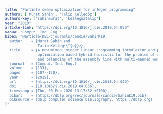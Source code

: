 ```yaml
---
title: "Particle swarm optimization for integer programming"
authors: ['Murat Sahin', 'Talip Kellegöz']
authors-key: ['sahinmurat', 'kellegöztalip']
year: "2019"
article-link: "https://doi.org/10.1016/j.cie.2019.04.056"
venue: "Comput. Ind. Eng."
bibex: "@article{DBLP:journals/candie/SahinK19,
  author    = {Murat Sahin and
               Talip Kelleg{\"{o}}z},
  title     = {A new mixed-integer linear programming formulation and particle swarm
               optimization based hybrid heuristic for the problem of resource investment
               and balancing of the assembly line with multi-manned workstations},
  journal   = {Comput. Ind. Eng.},
  volume    = {133},
  pages     = {107--120},
  year      = {2019},
  url       = {https://doi.org/10.1016/j.cie.2019.04.056},
  doi       = {10.1016/j.cie.2019.04.056},
  timestamp = {Thu, 20 Feb 2020 13:17:32 +0100},
  biburl    = {https://dblp.org/rec/journals/candie/SahinK19.bib},
  bibsource = {dblp computer science bibliography, https://dblp.org}
}"
---
```

